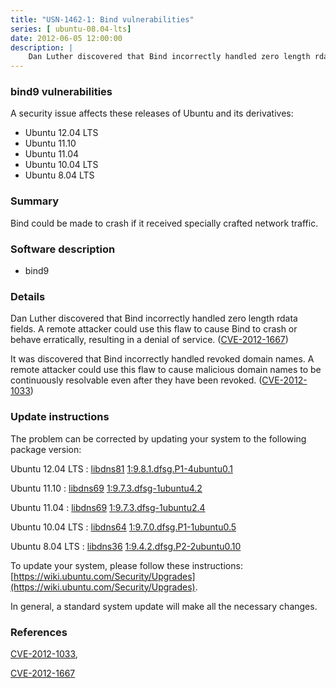 ```yaml
---
title: "USN-1462-1: Bind vulnerabilities"
series: [ ubuntu-08.04-lts]
date: 2012-06-05 12:00:00
description: |
    Dan Luther discovered that Bind incorrectly handled zero length rdata fields. A remote attacker could use this flaw to cause Bind to crash or behave erratically, resulting in a denial of service. ([CVE-2012-1667](http://people.ubuntu.com/~ubuntu-security/cve/CVE-2012-1667))
--- 
```

 
### bind9 vulnerabilities

A security issue affects these releases of Ubuntu and its derivatives:

* Ubuntu 12.04 LTS
* Ubuntu 11.10
* Ubuntu 11.04
* Ubuntu 10.04 LTS
* Ubuntu 8.04 LTS

### Summary

Bind could be made to crash if it received specially crafted network traffic.

### Software description

* bind9 

### Details

Dan Luther discovered that Bind incorrectly handled zero length rdata fields. A remote attacker could use this flaw to cause Bind to crash or behave erratically, resulting in a denial of service. ([CVE-2012-1667](http://people.ubuntu.com/~ubuntu-security/cve/CVE-2012-1667))

It was discovered that Bind incorrectly handled revoked domain names. A remote attacker could use this flaw to cause malicious domain names to be continuously resolvable even after they have been revoked. ([CVE-2012-1033](http://people.ubuntu.com/~ubuntu-security/cve/CVE-2012-1033)) 

### Update instructions

The problem can be corrected by updating your system to the following package version:

Ubuntu 12.04 LTS
 : [libdns81](https://launchpad.net/ubuntu/+source/bind9) <span> [1:9.8.1.dfsg.P1-4ubuntu0.1](https://launchpad.net/ubuntu/+source/bind9/1:9.8.1.dfsg.P1-4ubuntu0.1) </span> 

Ubuntu 11.10
 : [libdns69](https://launchpad.net/ubuntu/+source/bind9) <span> [1:9.7.3.dfsg-1ubuntu4.2](https://launchpad.net/ubuntu/+source/bind9/1:9.7.3.dfsg-1ubuntu4.2) </span> 

Ubuntu 11.04
 : [libdns69](https://launchpad.net/ubuntu/+source/bind9) <span> [1:9.7.3.dfsg-1ubuntu2.4](https://launchpad.net/ubuntu/+source/bind9/1:9.7.3.dfsg-1ubuntu2.4) </span> 

Ubuntu 10.04 LTS
 : [libdns64](https://launchpad.net/ubuntu/+source/bind9) <span> [1:9.7.0.dfsg.P1-1ubuntu0.5](https://launchpad.net/ubuntu/+source/bind9/1:9.7.0.dfsg.P1-1ubuntu0.5) </span> 

Ubuntu 8.04 LTS
 : [libdns36](https://launchpad.net/ubuntu/+source/bind9) <span> [1:9.4.2.dfsg.P2-2ubuntu0.10](https://launchpad.net/ubuntu/+source/bind9/1:9.4.2.dfsg.P2-2ubuntu0.10) </span> 

To update your system, please follow these instructions: [https://wiki.ubuntu.com/Security/Upgrades](https://wiki.ubuntu.com/Security/Upgrades).

In general, a standard system update will make all the necessary changes. 

### References

 [CVE-2012-1033](http://people.ubuntu.com/~ubuntu-security/cve/CVE-2012-1033), 

 [CVE-2012-1667](http://people.ubuntu.com/~ubuntu-security/cve/CVE-2012-1667)
 
